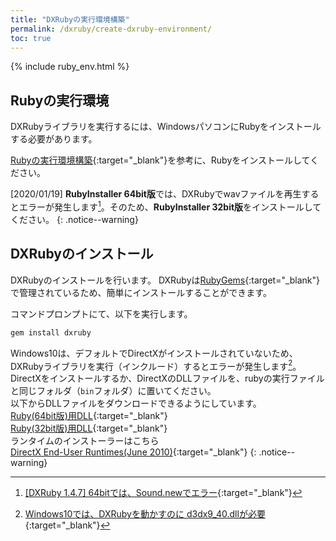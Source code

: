 ```yaml
---
title: "DXRubyの実行環境構築"
permalink: /dxruby/create-dxruby-environment/
toc: true
---
```


{% include ruby_env.html %}

## Rubyの実行環境
DXRubyライブラリを実行するには、WindowsパソコンにRubyをインストールする必要があります。

[Rubyの実行環境構築](/archives/ruby/create-ruby-environment/){:target="_blank"}を参考に、Rubyをインストールしてください。

[2020/01/19] **RubyInstaller 64bit版**では、DXRubyでwavファイルを再生するとエラーが発生します[^1]。そのため、**RubyInstaller 32bit版**をインストールしてください。
{: .notice--warning} 

[^1]: [[DXRuby 1.4.7] 64bitでは、Sound.newでエラー](https://github.com/mirichi/dxruby/issues/4){:target="_blank"}

## DXRubyのインストール
DXRubyのインストールを行います。
DXRubyは[RubyGems](https://rubygems.org/){:target="_blank"}で管理されているため、簡単にインストールすることができます。

コマンドプロンプトにて、以下を実行します。

```bash
gem install dxruby
```

Windows10は、デフォルトでDirectXがインストールされていないため、DXRubyライブラリを実行（インクルード）するとエラーが発生します[^2]。  
DirectXをインストールするか、DirectXのDLLファイルを、rubyの実行ファイルと同じフォルダ（`bin`フォルダ）に置いてください。  
以下からDLLファイルをダウンロードできるようにしています。  
[Ruby(64bit版)用DLL](https://download.eastback.co.jp/directx/x64/d3dx9_40.dll){:target="_blank"}  
[Ruby(32bit版)用DLL](https://download.eastback.co.jp/directx/x86/d3dx9_40.dll){:target="_blank"}  
ランタイムのインストーラーはこちら  
[DirectX End-User Runtimes(June 2010)](https://download.eastback.co.jp/directx/directx_Jun2010_redist.exe){:target="_blank"}
{: .notice--warning}

[^2]: [Windows10では、DXRubyを動かすのに d3dx9_40.dllが必要](https://github.com/mirichi/dxruby/issues/3){:target="_blank"}
